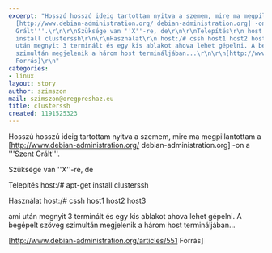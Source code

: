 ```yaml
---
excerpt: "Hosszú hosszú ideig tartottam nyitva a szemem, mire ma megpillantottam a
  [http://www.debian-administration.org/ debian-administration.org] -on a '''Szent
  Grált'''.\r\n\r\nSzüksége van ''X''-re, de\r\n\r\nTelepítés\r\n host:/# apt-get
  install clusterssh\r\n\r\nHasználat\r\n host:/# cssh host1 host2 host3\r\n\r\nami
  után megnyit 3 terminált és egy kis ablakot ahova lehet gépelni. A begépelt szöveg
  szimultán megjelenik a három host termináljában...\r\n\r\n[http://www.debian-administration.org/articles/551
  Forrás]\r\n"
categories:
- linux
layout: story
author: szimszon
mail: szimszon@oregpreshaz.eu
title: clusterssh
created: 1191525323
---
```

Hosszú hosszú ideig tartottam nyitva a szemem, mire ma megpillantottam a [http://www.debian-administration.org/ debian-administration.org] -on a '''Szent Grált'''.

Szüksége van ''X''-re, de

Telepítés
 host:/# apt-get install clusterssh

Használat
 host:/# cssh host1 host2 host3

ami után megnyit 3 terminált és egy kis ablakot ahova lehet gépelni. A begépelt szöveg szimultán megjelenik a három host termináljában...

[http://www.debian-administration.org/articles/551 Forrás]
